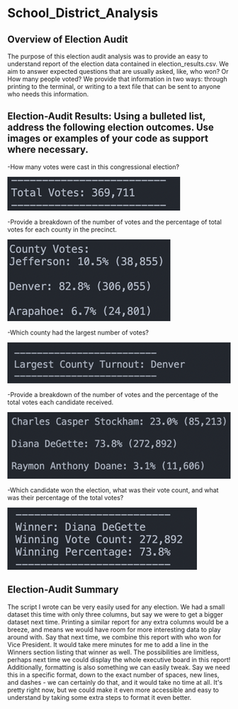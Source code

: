 # School_District_Analysis
## Overview of Election Audit

The purpose of this election audit analysis was to provide an easy to understand report of the election data contained in election_results.csv. We aim to answer expected questions that are usually asked, like, who won? Or How many people voted? We provide that information in two ways: through printing to the terminal, or writing to a text file that can be sent to anyone who needs this information.

## Election-Audit Results: Using a bulleted list, address the following election outcomes. Use images or examples of your code as support where necessary.

-How many votes were cast in this congressional election?

![TotalVotes](Resources/TotalVotes.png)

-Provide a breakdown of the number of votes and the percentage of total votes for each county in the precinct.

![CountyVotes](Resources/CountyVotes.png)

-Which county had the largest number of votes?

![LargestCounty](Resources/LargestCounty.png)

-Provide a breakdown of the number of votes and the percentage of the total votes each candidate received.

![CandidateVotes](Resources/CandidateVotes.png)

-Which candidate won the election, what was their vote count, and what was their percentage of the total votes?

![Winner](Resources/Winner.png)

## Election-Audit Summary
The script I wrote can be very easily used for any election. We had a small dataset this time with only three columns, but say we were to get a bigger dataset next time. Printing a similar report for any extra columns would be a breeze, and means we would have room for more interesting data to play around with. Say that next time, we combine this report with who won for Vice President. It would take mere minutes for me to add a line in the Winners section listing that winner as well. The possibilities are limitless, perhaps next time we could display the whole executive board in this report! Additionally, formatting is also something we can easily tweak. Say we need this in a specific format, down to the exact number of spaces, new lines, and dashes - we can certainly do that, and it would take no time at all. It's pretty right now, but we could make it even more accessible and easy to understand by taking some extra steps to format it even better.
